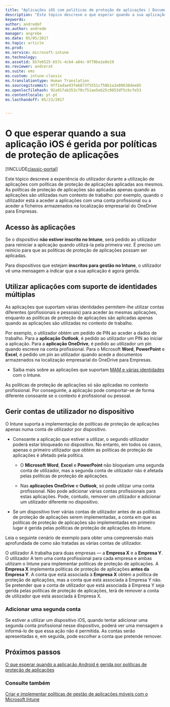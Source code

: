 ```yaml
---
title: "Aplicações iOS com políticas de proteção de aplicações | Documentos da Microsoft"
description: "Este tópico descreve o que esperar quando a sua aplicação iOS é gerida por políticas de proteção de aplicações."
keywords: 
author: andredm7
ms.author: andredm
manager: angrobe
ms.date: 05/05/2017
ms.topic: article
ms.prod: 
ms.service: microsoft-intune
ms.technology: 
ms.assetid: b57e6525-b57c-4cb4-a84c-9f70ba1e8e19
ms.reviewer: andcerat
ms.suite: ems
ms.custom: intune-classic
ms.translationtype: Human Translation
ms.sourcegitcommit: 9ff1adae93fe6873f5551cf58b1a2e89638dee85
ms.openlocfilehash: 92a91fab353c78c751ae5eb25c9853df5cbcfe53
ms.contentlocale: pt-pt
ms.lasthandoff: 05/23/2017


---
```


# <a name="what-to-expect-when-your-ios-app-is-managed-by-app-protection-policies"></a>O que esperar quando a sua aplicação iOS é gerida por políticas de proteção de aplicações

[!INCLUDE[classic-portal](../includes/classic-portal.md)]

 Este tópico descreve a experiência do utilizador durante a utilização de aplicações com políticas de proteção de aplicações aplicadas aos mesmos. As políticas de proteção de aplicações são aplicadas apenas quando as aplicações são utilizadas num contexto de trabalho: por exemplo, quando o utilizador está a aceder a aplicações com uma conta profissional ou a aceder a ficheiros armazenados na localização empresarial do OneDrive para Empresas.

##  <a name="access-apps"></a>Acesso às aplicações

Se o dispositivo **não estiver inscrito no Intune**, será pedido ao utilizador para reiniciar a aplicação quando utilizá-la pela primeira vez. É preciso um reinício para que as políticas de proteção de aplicações possam ser aplicadas. 

<!--- The following screenshot from the Skype app illustrates this restart request: --->


<!---  ![Screenshot of the iOS device showing PIN prompt](../media/appmanagement/iOS_AppPINPrompt.png) --->

Para dispositivos que estejam **inscritos para gestão no Intune**, o utilizador vê uma mensagem a indicar que a sua aplicação é agora gerida.

##  <a name="use-apps-with-multi-identity-support"></a>Utilizar aplicações com suporte de identidades múltiplas

As aplicações que suportam várias identidades permitem-lhe utilizar contas diferentes (profissionais e pessoais) para aceder às mesmas aplicações, enquanto as políticas de proteção de aplicações são aplicadas apenas quando as aplicações são utilizadas no contexto de trabalho.  

Por exemplo, o utilizador obtém um pedido de PIN ao aceder a dados de trabalho. Para a **aplicação Outlook**, é pedido ao utilizador um PIN ao iniciar a aplicação. Para a **aplicação OneDrive**, é pedido ao utilizador um pin quando escreve na conta profissional.  Para o Microsoft **Word**, **PowerPoint** e **Excel**, é pedido um pin ao utilizador quando acede a documentos armazenados na localização empresarial do OneDrive para Empresas.

- Saiba mais sobre as aplicações que suportam [MAM e várias identidades](https://www.microsoft.com/cloud-platform/microsoft-intune-apps) com o Intune.

As políticas de proteção de aplicações só são aplicadas no contexto profissional. Por conseguinte, a aplicação pode comportar-se de forma diferente consoante se o contexto é profissional ou pessoal.

##  <a name="manage-user-accounts-on-the-device"></a>Gerir contas de utilizador no dispositivo

O Intune suporta a implementação de políticas de proteção de aplicações apenas numa conta de utilizador por dispositivo.

* Consoante a aplicação que estiver a utilizar, o segundo utilizador poderá estar bloqueado no dispositivo. No entanto, em todos os casos, apenas o primeiro utilizador que obtém as políticas de proteção de aplicações é afetado pela política.
  * O **Microsoft Word**, **Excel** e **PowerPoint** não bloqueiam uma segunda conta de utilizador, mas a segunda conta de utilizador não é afetada pelas políticas de proteção de aplicações.  

  * Nas **aplicações OneDrive** e **Outlook**, só pode utilizar uma conta profissional. Não pode adicionar várias contas profissionais para estas aplicações. Pode, contudo, remover um utilizador e adicionar um utilizador diferente no dispositivo.

* Se um dispositivo tiver várias contas de utilizador antes de as políticas de proteção de aplicações serem implementadas, a conta em que as políticas de proteção de aplicações são implementadas em primeiro lugar é gerida pelas políticas de proteção de aplicações do Intune.


Leia o seguinte cenário de exemplo para obter uma compreensão mais aprofundada de como são tratadas as várias contas de utilizador.

O utilizador A trabalha para duas empresas — a **Empresa X** e a **Empresa Y**. O utilizador A tem uma conta profissional para cada empresa e ambas utilizam o Intune para implementar políticas de proteção de aplicações. A **Empresa X** implementa políticas de proteção de aplicações **antes da** **Empresa Y**. A conta que está associada à **Empresa X** obtém a política de proteção de aplicações, mas a conta que está associada à Empresa Y não. Se pretender que a conta de utilizador que está associada à Empresa Y seja gerida pelas políticas de proteção de aplicações, terá de remover a conta de utilizador que está associada à Empresa X.

### <a name="add-a-second-account"></a>Adicionar uma segunda conta

Se estiver a utilizar um dispositivo iOS, quando tentar adicionar uma segunda conta profissional nesse dispositivo, poderá ver uma mensagem a informá-lo de que essa ação não é permitida. As contas serão apresentadas e, em seguida, pode escolher a conta que pretende remover.

## <a name="next-steps"></a>Próximos passos
[O que esperar quando a aplicação Android é gerida por políticas de proteção de aplicações](user-experience-for-mam-enabled-android-apps-with-microsoft-intune.md)
### <a name="see-also"></a>Consulte também
[Criar e implementar políticas de gestão de aplicações móveis com o Microsoft Intune](create-and-deploy-mobile-app-management-policies-with-microsoft-intune.md)

